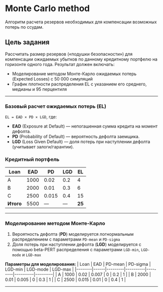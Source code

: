 # Monte Carlo method
Алгоритм расчета резервов необходимых для компенсации возможных потерь по ссудам.
## Цель задания
Рассчитать размер резервов («подушки безопасности») для компенсации ожидаемых убытков по данному кредитному портфелю на горизонте одного года. Результат должен включать:
- Моделирование методом Монте-Карло ожидаемых потерь (Expected Losses) с 50 000 симуляций
- График плотности распределения EL с указанием его среднего, медианы и 95 перцентиля 

---

### Базовый расчет ожидаемых потерь (EL)
`EL = EAD × PD × LGD`, где:  
- **EAD** (Exposure at Default) — непогашенная сумма кредита на момент дефолта.  
- **PD** (Probability of Default) — вероятность дефолта заемщика.  
- **LGD** (Loss Given Default) — доля потерь при наступлении дефолта (учитывает залоги/гарантии).

### Кредитный портфель
| Loan | EAD  | PD   | LGD | EL  |
|--------|------|------|-----|-----|
| A      | 1000 | 0.02 | 0.2 | 4   |
| B      | 2000 | 0.01 | 0.3 | 6   |
| C      | 2500 | 0.015| 0.4 | 15  |
| **Итого** | 5500 | — | — | **25** |

---

### Моделирование методом Монте-Карло

1. Вероятность дефолта (**PD**) моделируется логнормальным распределением с параметрами `PD-mean` и `PD-sigma` 
2. Доля потерь при наступлении дефолта  (**LGD**) моделируется с помощью beta-PERT распределения с параметрами `LGD-min`, `LGD-mode` и `LGD-max`

**Параметры для моделирования:**
| Loan | EAD  | PD-mean | PD-sigma | LGD-min | LGD-mode | LGD-max |
|--------|------|---------|----------|---------|----------|---------|
| A      | 1000 | 0.02    | 0.007    | 0       | 0.2      | 1       |
| B      | 2000 | 0.01    | 0.005    | 0       | 0.3      | 1       |
| C      | 2500 | 0.015   | 0.01     | 0       | 0.4      | 1       |


---
